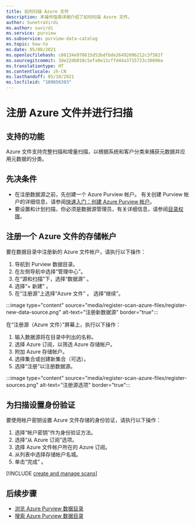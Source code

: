 ```yaml
---
title: 如何扫描 Azure 文件
description: 本操作指南详细介绍了如何扫描 Azure 文件。
author: SunetraVirdi
ms.author: suvirdi
ms.service: purview
ms.subservice: purview-data-catalog
ms.topic: how-to
ms.date: 05/08/2021
ms.openlocfilehash: c88134e978615d53bdfbde26492096212c3f582f
ms.sourcegitcommit: 3de22db010c5efa9e11cffd44a3715723c36696a
ms.translationtype: HT
ms.contentlocale: zh-CN
ms.lasthandoff: 05/10/2021
ms.locfileid: "109656393"
---
```

# <a name="register-and-scan-azure-files"></a>注册 Azure 文件并进行扫描

## <a name="supported-capabilities"></a>支持的功能

Azure 文件支持完整扫描和增量扫描，以根据系统和客户分类来捕获元数据并应用元数据的分类。

## <a name="prerequisites"></a>先决条件

- 在注册数据源之前，先创建一个 Azure Purview 帐户。 有关创建 Purview 帐户的详细信息，请参阅[快速入门：创建 Azure Purview 帐户](create-catalog-portal.md)。
- 要设置和计划扫描，你必须是数据源管理员，有关详细信息，请参阅[目录权限](catalog-permissions.md)。

## <a name="register-an-azure-files-storage-account"></a>注册一个 Azure 文件的存储帐户

要在数据目录中注册新的 Azure 文件帐户，请执行以下操作：

1. 导航到 Purview 数据目录。
1. 在左侧导航中选择“管理中心”。
1. 在“源和扫描”下，选择“数据源” 。
1. 选择“+ 新建”  。
1. 在“注册源”上选择“Azure 文件” 。 选择“继续”。

:::image type="content" source="media/register-scan-azure-files/register-new-data-source.png" alt-text="注册新数据源" border="true":::

在“注册源（Azure 文件）”屏幕上，执行以下操作：

1. 输入数据源将在目录中列出的名称。
2. 选择 Azure 订阅，以筛选 Azure 存储帐户。
3. 附加 Azure 存储帐户。
4. 选择集合或创建新集合（可选）。
5. 选择“注册”以注册数据源。

:::image type="content" source="media/register-scan-azure-files/register-sources.png" alt-text="注册源选项" border="true":::

## <a name="set-up-authentication-for-a-scan"></a>为扫描设置身份验证

要使用帐户密钥设置 Azure 文件存储的身份验证，请执行以下操作：

1. 选择“帐户密钥”作为身份验证方法。
2. 选择“从 Azure 订阅”选项。
3. 选择 Azure 文件帐户所在的 Azure 订阅。
4. 从列表中选择存储帐户名城。
5. 单击“完成”  。

[!INCLUDE [create and manage scans](includes/manage-scans.md)]

## <a name="next-steps"></a>后续步骤

- [浏览 Azure Purview 数据目录](how-to-browse-catalog.md)
- [搜索 Azure Purview 数据目录](how-to-search-catalog.md)
